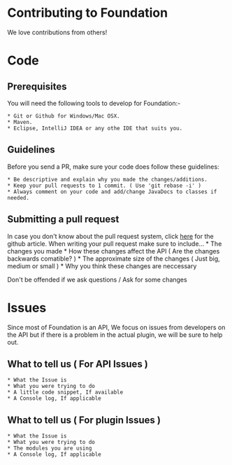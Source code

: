 Contributing to Foundation
==========================
We love contributions from others!
# Code
## Prerequisites
You will need the following tools to develop for Foundation:-
    
    * Git or Github for Windows/Mac OSX.
    * Maven.
    * Eclipse, IntelliJ IDEA or any othe IDE that suits you.

## Guidelines
Before you send a PR, make sure your code does follow these guidelines:

    * Be descriptive and explain why you made the changes/additions.
    * Keep your pull requests to 1 commit. ( Use 'git rebase -i' )
    * Always comment on your code and add/change JavaDocs to classes if needed.
	
## Submitting a pull request
In case you don't know about the pull request system, click [here](https://help.github.com/articles/using-pull-requests/) for the github article.
When writing your pull request make sure to include...
    * The changes you made
	* How these changes affect the API ( Are the changes backwards comatible? )
	* The approximate size of the changes ( Just big, medium or small )
	* Why you think these changes are neccessary
	
Don't be offended if we ask questions / Ask for some changes

# Issues

Since most of Foundation is an API, We focus on issues from developers on the API but if there is a problem in the actual plugin, we will be sure to help out.

## What to tell us ( For API Issues )
    * What the Issue is
	* What you were trying to do
	* A little code snippet, If available
	* A Console log, If applicable

## What to tell us ( For plugin Issues )
    * What the Issue is
	* What you were trying to do
	* The modules you are using
	* A Console log, If applicable
